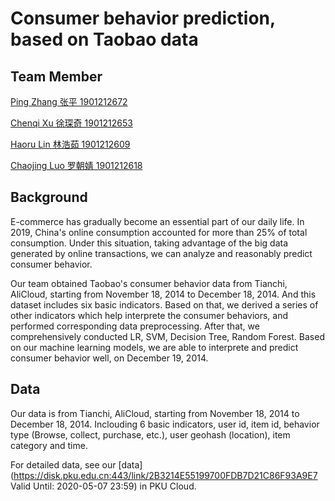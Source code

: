 # Consumer behavior prediction, based on Taobao data
## Team Member
[Ping Zhang 张平 1901212672](https://github.com/Parametric3) </p>
[Chenqi Xu 徐琛奇 1901212653](https://github.com/XuChenqi) </p>
[Haoru Lin 林浩茹 1901212609](https://github.com/HalinaLin) </p>
[Chaojing Luo 罗朝婧 1901212618](https://github.com/crystallake27) </p>
## Background
E-commerce has gradually become an essential part of our daily life. In 2019, China's online consumption accounted for more than 25% of total consumption. Under this situation, taking advantage of the big data generated by online transactions, we can analyze and reasonably predict consumer behavior.</p>
Our team obtained Taobao's consumer behavior data from Tianchi, AliCloud, starting from November 18, 2014 to December 18, 2014. And this dataset includes six basic indicators. Based on that, we derived a series of other indicators which help interprete the consumer behaviors, and performed corresponding data preprocessing. After that, we comprehensively conducted LR, SVM, Decision Tree, Random Forest. Based on our machine learning models, we are able to interprete and predict consumer behavior well, on December 19, 2014.
## Data
Our data is from Tianchi, AliCloud, starting from November 18, 2014 to December 18, 2014. Inclouding 6 basic indicators, user id, item id, behavior type (Browse, collect, purchase, etc.), user geohash (location), item category and time.</p>
For detailed data, see our [data](https://disk.pku.edu.cn:443/link/2B3214E55199700FDB7D21C86F93A9E7 Valid Until: 2020-05-07 23:59) in PKU Cloud.
